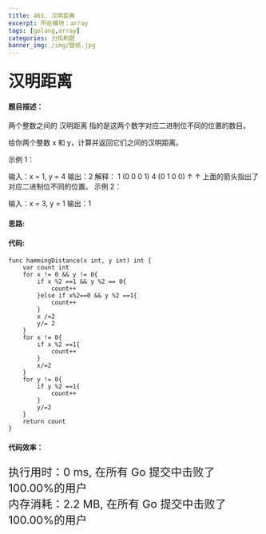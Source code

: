 ```yaml
---
title: 461. 汉明距离
excerpt: 所在模块：array
tags: [golang,array]
categories: 力扣刷题
banner_img: /img/壁纸.jpg
---
```


### <font size=6px>汉明距离</font>

#### 题目描述：

两个整数之间的 汉明距离 指的是这两个数字对应二进制位不同的位置的数目。

给你两个整数 x 和 y，计算并返回它们之间的汉明距离。

 

示例 1：

输入：x = 1, y = 4
输出：2
解释：
1   (0 0 0 1)
4   (0 1 0 0)
       ↑   ↑
上面的箭头指出了对应二进制位不同的位置。
示例 2：

输入：x = 3, y = 1
输出：1

#### 思路:

#### 代码:

```golang
func hammingDistance(x int, y int) int {
    var count int
    for x != 0 && y != 0{
        if x %2 ==1 && y %2 == 0{
            count++
        }else if x%2==0 && y %2 ==1{
            count++
        }
        x /=2
        y/= 2
    }
    for x != 0{
        if x %2 ==1{
            count++
        }
        x/=2
    }
    for y != 0{
        if y %2 ==1{
            count++
        }
        y/=2
    }
    return count
}
```

#### 代码效率：

<p class="note note-primary"; style="font-size:22px">
   执行用时：0 ms, 在所有 Go 提交中击败了100.00%的用户<br>
   内存消耗：2.2 MB, 在所有 Go 提交中击败了100.00%的用户
</p>